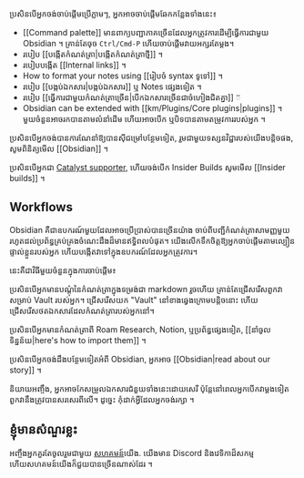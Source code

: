 ប្រសិនបើអ្នកចង់ចាប់ផ្តើមប្រើភ្លាមៗ, អ្នកអាចចាប់ផ្តើមឆែកកន្លែងទាំងនេះ៖

- [[Command palette]] មានពាក្យបញ្ជាភាគច្រើនដែលអ្នកត្រូវការដើម្បីធ្វើការជាមួយ Obsidian ។ គ្រាន់តែចុច  `Ctrl/Cmd-P` ហើយចាប់ផ្តើមវាយ​អក្សរតែម្តង ​។
- របៀប [[បង្កើតកំណត់ត្រា|បង្កើតកំណត់ត្រាថ្មី]] ។
- របៀបបង្កើត [[Internal links]] ។
- How to format your notes using [[រៀបចំ syntax ទូទៅ]] ។
- របៀប [[បង្កប់ឯកសារ|បង្កប់ឯកសារ]] ឬ Notes ផ្សេងទៀត ។
- របៀប [[ធ្វើការជាមួយកំណត់ត្រាច្រើន|បើកឯកសារច្រើនជាចំហៀងជិតគ្នា]] ៊
- Obsidian can be extended with [[km/Plugins/Core plugins|plugins]] ។ មួយចំនួនអាចរកបានតាមលំនាំដើម ហើយអាចបើក ឬបិទបានតាមតម្រូវការរបស់អ្នក ។

ប្រសិនបើអ្នកចង់បានការណែនាំឱ្យបានស៊ីជម្រៅបន្ថែមទៀត, រួមជាមួយទស្សនវិជ្ជារបស់យើងបន្តិចផង, សូមពិនិត្យមើល [[Obsidian]] ។

ប្រសិនបើអ្នកជា [Catalyst supporter](https://obsidian.md/pricing), ហើយចង់បើក Insider Builds សូមមើល [[Insider builds]] ។

## Workflows

Obsidian គឺជាឧបករណ៍មួយដែលអាចប្រើប្រាស់បានច្រើនយ៉ាង ចាប់ពីបញ្ជីកំណត់ត្រាសាមញ្ញមួយ រហូតដល់ប្រព័ន្ធគ្រប់គ្រងចំណេះដឹងដ៏មានឥទ្ធិពលបំផុត។ យើងលើកទឹកចិត្តឱ្យអ្នកចាប់ផ្តើមតាមល្បឿនផ្ទាល់ខ្លួនរបស់អ្នក ហើយបង្កើតវាទៅក្នុងឧបករណ៍ដែលអ្នកត្រូវការ។

នេះគឺជាវិធីមួយចំនួនក្នុងការចាប់ផ្តើម៖

ប្រសិនបើអ្នកមានបណ្តុំនៃកំណត់ត្រាក្នុងទម្រង់ជា markdown រួចហើយ គ្រាន់តែជ្រើសរើសពួកវាសម្រាប់​​ Vault របស់អ្នក។​   ជ្រើសរើសយក "Vault" នៅខាងឆ្វេងក្រោមបន្តិចនោះ ហើយជ្រើសរើសថតឯកសារដែលកំណត់ត្រារបស់អ្នកនៅ។

ប្រសិនបើអ្នកមានកំណត់ត្រាពី Roam Research, Notion, ឬប្រព័ន្ធផ្សេងទៀត, [[នាំចូលទិន្នន័យ|here's how to import them]] ។

ប្រសិនបើអ្នកចង់ដឹងបន្ថែមទៀតអំពី Obsidian, អ្នក​អាច [[Obsidian|read about our story]] ។

និយាយ​អញ្ចឹង, អ្នកអាចកែសម្រួលឯកសារជំនួយទាំងនេះដោយសេរី ប៉ុន្តែនៅពេលអ្នកបើកវាម្តងទៀត ពួកវានឹងត្រូវបានសរសេរពីលើ។ ដូច្នេះ កុំ​ដាក់​អ្វី​ដែល​អ្នក​ចង់​រក្សា​ ។

## ខ្ញុំមានសំណួរខ្លះ

អញ្ចឹងអ្នកគួរតែចូលរួមជាមួយ [សហគមន៍](https://obsidian.md/community)​យើង. យើងមាន Discord និងវេទិកាដ៏សកម្ម ហើយសហគមន៍យើងក៏ជួយបានច្រើនណាស់ដែរ ។
